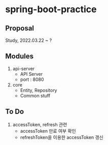 # spring-boot-practice

## Proposal
Study, 2022.03.22 ~ ?

## Modules
1. api-server
   - API Server
   - port : 8080
2. core
   - Entity, Repository
   - Common stuff

## To Do
1. accessToken, refresh 관련
   - accessToken 만료 여부 확인
   - refreshToken을 이용한 accessToken 갱신